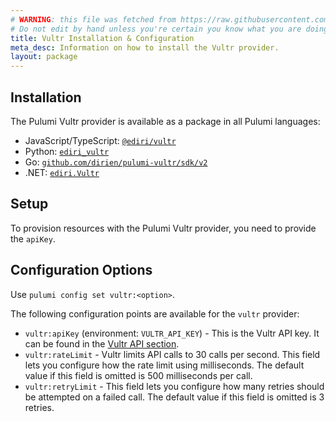 ```yaml
---
# WARNING: this file was fetched from https://raw.githubusercontent.com/dirien/pulumi-vultr/v2.22.1/docs/installation-configuration.md
# Do not edit by hand unless you're certain you know what you are doing!
title: Vultr Installation & Configuration
meta_desc: Information on how to install the Vultr provider.
layout: package
---
```


## Installation

The Pulumi Vultr provider is available as a package in all Pulumi languages:

* JavaScript/TypeScript: [`@ediri/vultr`](https://www.npmjs.com/package/@ediri/vultr)
* Python: [`ediri_vultr`](https://pypi.org/project/ediri-vultr/)
* Go: [`github.com/dirien/pulumi-vultr/sdk/v2`](https://pkg.go.dev/github.com/dirien/pulumi-vultr/sdk/v2)
* .NET: [`ediri.Vultr`](https://www.nuget.org/packages/ediri.Vultr)

## Setup

To provision resources with the Pulumi Vultr provider, you need to provide the `apiKey`.

## Configuration Options

Use `pulumi config set vultr:<option>`.

The following configuration points are available for the `vultr` provider:

- `vultr:apiKey` (environment: `VULTR_API_KEY`) -  This is the Vultr API key. It can be found in the [Vultr API section](https://my.vultr.com/settings/#settingsapi).
- `vultr:rateLimit` - Vultr limits API calls to 30 calls per second. This field lets you configure how the rate limit using milliseconds. The default value if this field is omitted is 500 milliseconds per call.
- `vultr:retryLimit` - This field lets you configure how many retries should be attempted on a failed call. The default value if this field is omitted is 3 retries.
